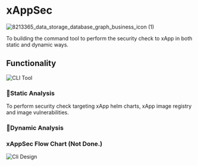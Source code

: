 # xAppSec 

![8213365_data_storage_database_graph_business_icon (1)](https://user-images.githubusercontent.com/30616512/161488746-24641b22-5b2a-4ed0-a984-075b5817ee17.png)



To building the command tool to perform the security check to xApp in both static and dynamic ways.


## Functionality

![CLI Tool](https://user-images.githubusercontent.com/30616512/161489153-635c418e-3c3c-47d9-bd4f-42ed6a79a300.png)

### 🧪Static Analysis
To perform security check targeting xApp helm charts, xApp image registry and image vulnerabilities.
### 🧪Dynamic Analysis


### xAppSec Flow Chart (Not Done.)

![Cli Design](https://user-images.githubusercontent.com/30616512/161490064-fb3f5c4f-018b-4855-9b55-beef7bad8e4b.png)
